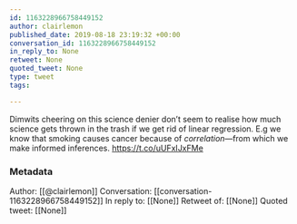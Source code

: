 ```yaml
---
id: 1163228966758449152
author: clairlemon
published_date: 2019-08-18 23:19:32 +00:00
conversation_id: 1163228966758449152
in_reply_to: None
retweet: None
quoted_tweet: None
type: tweet
tags:

---
```


Dimwits cheering on this science denier don’t seem to realise how much science gets thrown in the trash if we get rid of linear regression. E.g we know that smoking causes cancer because of *correlation*—from which we make informed inferences. https://t.co/uUFxIJxFMe

### Metadata

Author: [[@clairlemon]]
Conversation: [[conversation-1163228966758449152]]
In reply to: [[None]]
Retweet of: [[None]]
Quoted tweet: [[None]]
